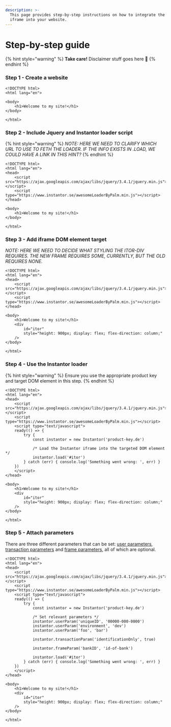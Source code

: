 ```yaml
---
description: >-
  This page provides step-by-step instructions on how to integrate the Instantor
  iframe into your website.
---
```


# Step-by-step guide

{% hint style="warning" %}
 **Take care!** Disclaimer stuff goes here 💩 
{% endhint %}

### Step 1 - Create a website

```markup
<!DOCTYPE html>
<html lang="en">

<body>
    <h1>Welcome to my site!</h1>
</body>

</html>
```

### Step 2 - Include Jquery and Instantor loader script

{% hint style="warning" %}
_NOTE: HERE WE NEED TO CLARIFY WHICH URL TO USE TO FETH THE LOADER. IF THE INFO EXISTS IN .LOAD, WE COULD HAVE A LINK IN THIS HINT?_
{% endhint %}

```markup
<!DOCTYPE html>
<html lang="en">
<head>
    <script src="https://ajax.googleapis.com/ajax/libs/jquery/3.4.1/jquery.min.js"></script>
    <script type="https://www.instantor.se/awesomeLoaderByPalm.min.js"></script>
</head>

<body>
    <h1>Welcome to my site!</h1>
</body>

</html>
```

### Step 3 - Add iframe DOM element target

_NOTE: HERE WE NEED TO DECIDE WHAT STYLING THE ITOR-DIV REQUIRES. THE NEW FRAME REQUIRES SOME, CURRENTLY, BUT THE OLD REQUIRES NONE._

```markup
<!DOCTYPE html>
<html lang="en">
<head>
    <script src="https://ajax.googleapis.com/ajax/libs/jquery/3.4.1/jquery.min.js"></script>
    <script type="https://www.instantor.se/awesomeLoaderByPalm.min.js"></script>
</head>

<body>
    <h1>Welcome to my site!</h1>
    <div 
        id="itor" 
        style="height: 900px; display: flex; flex-direction: column;" 
    />
</body>

</html>
```

### Step 4 - Use the Instantor loader

{% hint style="warning" %}
Ensure you use the appropriate product key and target DOM element in this step.
{% endhint %}

```markup
<!DOCTYPE html>
<html lang="en">
<head>
    <script src="https://ajax.googleapis.com/ajax/libs/jquery/3.4.1/jquery.min.js"></script>
    <script type="https://www.instantor.se/awesomeLoaderByPalm.min.js"></script>
    <script type="text/javascript">
    ready(() => {
        try {
            const instantor = new Instantor('product-key.de')

            /* Load the Instantor iframe into the targeted DOM element */
            instantor.load('#itor')
        } catch (err) { console.log('Something went wrong: ', err) }
    })
    </script>
</head>

<body>
    <h1>Welcome to my site!</h1>
    <div 
        id="itor" 
        style="height: 900px; display: flex; flex-direction: column;" 
    />
</body>

</html>
```

### Step 5 - Attach parameters

There are three different parameters that can be set: [user parameters](../javascript-api/.userparam.md), [transaction parameters](../javascript-api/.transactionparam.md) and [frame parameters](../javascript-api/.frameparam.md), all of which are optional. 

```markup
<!DOCTYPE html>
<html lang="en">
<head>
    <script src="https://ajax.googleapis.com/ajax/libs/jquery/3.4.1/jquery.min.js"></script>
    <script type="https://www.instantor.se/awesomeLoaderByPalm.min.js"></script>
    <script type="text/javascript">
    ready(() => {
        try {
            const instantor = new Instantor('product-key.de')
            
            /* Set relevant parameters */
            instantor.userParam('uniqueID', '00000-000-0000')
            instantor.userParam('environment', 'dev')
            instantor.userParam('foo', 'bar')
            
            instantor.transactionParam('identificationOnly', true)
            
            instantor.frameParam('bankID', 'id-of-bank')
            
            instantor.load('#itor')
        } catch (err) { console.log('Something went wrong: ', err) }
    })
    </script>
</head>

<body>
    <h1>Welcome to my site!</h1>
    <div 
        id="itor" 
        style="height: 900px; display: flex; flex-direction: column;" 
    />
</body>

</html>
```



























